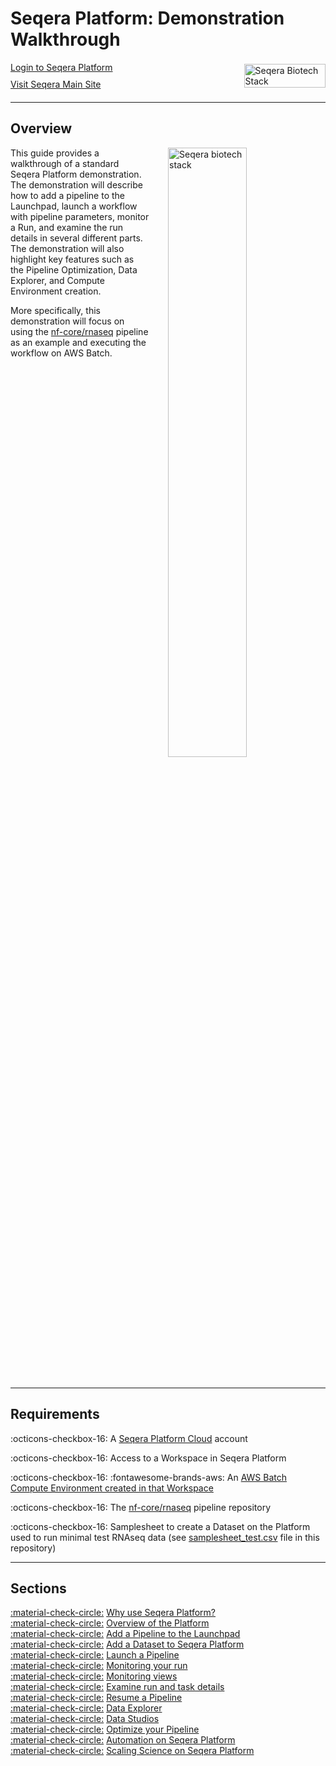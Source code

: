 # Seqera Platform: Demonstration Walkthrough


<div style="display: flex; align-items: center; margin-bottom: 20px;">
  <div style="margin-right: 10px;">
    <a href="https://cloud.seqera.io/login" class="md-button" style="display: block; margin-bottom: 10px;">
      <i class="fas fa-user"></i> Login to Seqera Platform
    </a>
    <a href="https://seqera.io" class="md-button" style="display: block;">
      Visit Seqera Main Site
    </a>
  </div>
    <div style="flex: 1; margin-left: 200px;">
    <img src="assets/seqera-one-platform.png" alt="Seqera Biotech Stack" style="width: 100%; max-width: 750px;">
  </div>
</div>




---
## Overview

<!-- ![Seqera biotech stack](assets/seqera-biotech-stack.png){ .right .image} -->
<img src="assets/seqera-biotech-stack.png" alt="Seqera biotech stack" style="float: right; width: 50%; margin-left: 30px; margin-bottom: 20px;">

This guide provides a walkthrough of a standard Seqera Platform demonstration. The demonstration will describe how to add a pipeline to the Launchpad, launch a workflow with pipeline parameters, monitor a Run, and examine the run details in several different parts. The demonstration will also highlight key features such as the Pipeline Optimization, Data Explorer, and Compute Environment creation.

More specifically, this demonstration will focus on using the [nf-core/rnaseq](https://github.com/nf-core/rnaseq) pipeline as an example and executing the workflow on AWS Batch.

<div style="clear: both;"></div>

---

## Requirements

:octicons-checkbox-16: A [Seqera Platform Cloud](https://cloud.seqera.io/login) account

:octicons-checkbox-16: Access to a Workspace in Seqera Platform

:octicons-checkbox-16: :fontawesome-brands-aws: An [AWS Batch Compute Environment created in that Workspace](https://docs.seqera.io/platform/23.3.0/compute-envs/aws-batch)

:octicons-checkbox-16: The [nf-core/rnaseq](https://github.com/nf-core/rnaseq) pipeline repository

:octicons-checkbox-16: Samplesheet to create a Dataset on the Platform used to run minimal test RNAseq data (see [samplesheet_test.csv](./samplesheet_test.csv) file in this repository)

---

## Sections

[:material-check-circle:]() [Why use Seqera Platform?](./intro.md) <br/>
[:material-check-circle:]() [Overview of the Platform](./demo_overview.md) <br/>
[:material-check-circle:]() [Add a Pipeline to the Launchpad](./add_a_pipeline.md) <br/>
[:material-check-circle:]() [Add a Dataset to Seqera Platform](./add_a_dataset.md) <br/>
[:material-check-circle:]() [Launch a Pipeline](./launch_pipeline.md) <br/>
[:material-check-circle:]() [Monitoring your run](./monitor_run.md) <br/>
[:material-check-circle:]() [Monitoring views](./monitoring_views.md) <br/>
[:material-check-circle:]() [Examine run and task details](./run_details.md) <br/>
[:material-check-circle:]() [Resume a Pipeline](./resume_pipeline.md) <br/>
[:material-check-circle:]() [Data Explorer](./data_explorer.md) <br/>
[:material-check-circle:]() [Data Studios](./data_studios.md) <br/>
[:material-check-circle:]() [Optimize your Pipeline](./pipeline_optimization.md) <br/>
[:material-check-circle:]() [Automation on Seqera Platform](./automation.md) <br/>
[:material-check-circle:]() [Scaling Science on Seqera Platform](./summary.md) <br/>


